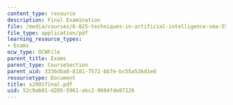 ```yaml
---
content_type: resource
description: Final Examination
file: /media/courses/6-825-techniques-in-artificial-intelligence-sma-5504-fall-2002/52c9ab01d2855961abc29604fde87226_s2001final.pdf
file_type: application/pdf
learning_resource_types:
- Exams
ocw_type: OCWFile
parent_title: Exams
parent_type: CourseSection
parent_uid: 3336dba8-8181-7572-bb7e-bc55a526d1e8
resourcetype: Document
title: s2001final.pdf
uid: 52c9ab01-d285-5961-abc2-9604fde87226
---
```

